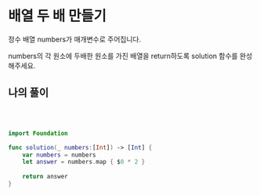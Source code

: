 배열 두 배 만들기
=============

정수 배열 numbers가 매개변수로 주어집니다.    

numbers의 각 원소에 두배한 원소를 가진 배열을 return하도록 solution 함수를 완성해주세요.     

## 나의 풀이

</br>

```swift

import Foundation

func solution(_ numbers:[Int]) -> [Int] {
    var numbers = numbers
    let answer = numbers.map { $0 * 2 }
    
    return answer
}

```
